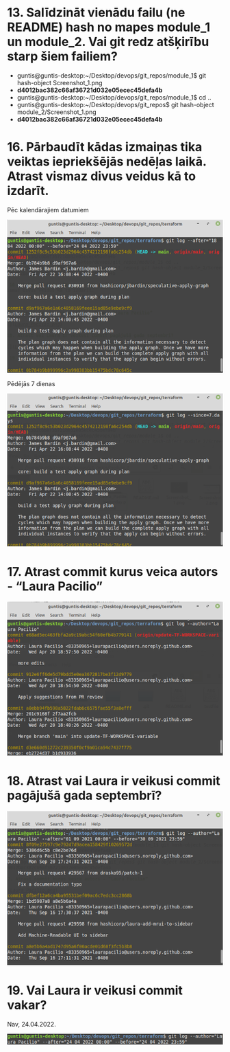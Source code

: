 # 13. Salīdzināt vienādu failu (ne README) hash no mapes module_1 un module_2. Vai git redz atšķirību starp šiem failiem?

- guntis@guntis-desktop:~/Desktop/devops/git_repos/module_1$ git hash-object Screenshot_1.png
- **d4012bac382c66af36721d032e05ecec45defa4b**
- guntis@guntis-desktop:~/Desktop/devops/git_repos/module_1$ cd ..
- guntis@guntis-desktop:~/Desktop/devops/git_repos$ git hash-object module_2/Screenshot_1.png
- **d4012bac382c66af36721d032e05ecec45defa4b**

# 16. Pārbaudīt kādas izmaiņas tika veiktas iepriekšējās nedēļas laikā. Atrast vismaz divus veidus kā to izdarīt.

Pēc kalendārajiem datumiem

![](changes_last_week_1.png)

Pēdējās 7 dienas

![](last_deven_days.png)

# 17. Atrast commit kurus veica autors - “Laura Pacilio”

![](Laura_Pacilio.png)

# 18. Atrast vai Laura ir veikusi commit pagājušā gada septembrī?

![](Laura_Pacilio_September_2021.png)

# 19. Vai Laura ir veikusi commit vakar?

Nav, 24.04.2022.

![](Laura_Pacilio_Yesterday.png)
